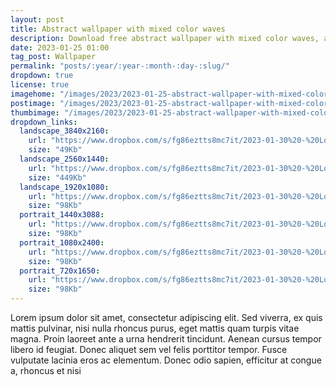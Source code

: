 ```yaml
---
layout: post
title: Abstract wallpaper with mixed color waves
description: Download free abstract wallpaper with mixed color waves, aesthetic backgrounds, 4k, 2k, FHD and modern mobile smartphones
date: 2023-01-25 01:00
tag_post: Wallpaper 
permalink: "posts/:year/:year-:month-:day-:slug/"
dropdown: true
license: true
imagehome: "/images/2023/2023-01-25-abstract-wallpaper-with-mixed-color-waves/imagehome.jpg"
postimage: "/images/2023/2023-01-25-abstract-wallpaper-with-mixed-color-waves/post-image.jpg"
thumbimage: "/images/2023/2023-01-25-abstract-wallpaper-with-mixed-color-waves/post-thumb.jpg"
dropdown_links:
  landscape_3840x2160:
    url: "https://www.dropbox.com/s/fg86eztts8mc7it/2023-01-30%20-%20Lor1.jpg?dl=1"
    size: "49Kb"
  landscape_2560x1440:
    url: "https://www.dropbox.com/s/fg86eztts8mc7it/2023-01-30%20-%20Lor1.jpg?dl=1"
    size: "449Kb"
  landscape_1920x1080:
    url: "https://www.dropbox.com/s/fg86eztts8mc7it/2023-01-30%20-%20Lor1.jpg?dl=1"
    size: "98Kb"
  portrait_1440x3088:
    url: "https://www.dropbox.com/s/fg86eztts8mc7it/2023-01-30%20-%20Lor1.jpg?dl=1"
    size: "98Kb"
  portrait_1080x2400:
    url: "https://www.dropbox.com/s/fg86eztts8mc7it/2023-01-30%20-%20Lor1.jpg?dl=1"
    size: "98Kb"
  portrait_720x1650:
    url: "https://www.dropbox.com/s/fg86eztts8mc7it/2023-01-30%20-%20Lor1.jpg?dl=1"
    size: "98Kb"
---
```

<p>Lorem ipsum dolor sit amet, consectetur adipiscing elit. Sed viverra, ex quis mattis pulvinar, nisi nulla rhoncus purus, eget mattis quam turpis vitae magna. Proin laoreet ante a urna hendrerit tincidunt. Aenean cursus tempor libero id feugiat. Donec aliquet sem vel felis porttitor tempor. Fusce vulputate lacinia eros ac elementum. Donec odio sapien, efficitur at congue a, rhoncus et nisi</p>